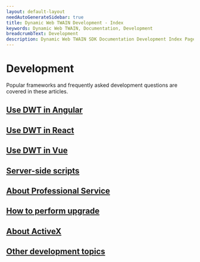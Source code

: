 ```yaml
---
layout: default-layout
needAutoGenerateSidebar: true
title: Dynamic Web TWAIN Development - Index
keywords: Dynamic Web TWAIN, Documentation, Development
breadcrumbText: Development
description: Dynamic Web TWAIN SDK Documentation Development Index Page
---
```


# Development

Popular frameworks and frequently asked development questions are covered in these articles.

## [Use DWT in Angular]({{site.indepth}}development/angular.html)

## [Use DWT in React]({{site.indepth}}development/react.html)

## [Use DWT in Vue]({{site.indepth}}development/vue.html)
<!--
## [Use DWT in MVC ]({{site.indepth}}development/mvc.html)
-->
## [Server-side scripts]({{site.indepth}}development/Server-script.html)

## [About Professional Service]({{site.indepth}}development/Pro-service.html)

## [How to perform upgrade]({{site.indepth}}development/upgrade.html)

## [About ActiveX]({{site.indepth}}development/activex.html)

## [Other development topics]({{site.indepth}}development/topics.html)

